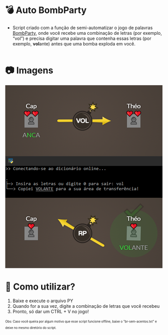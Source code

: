 # __💣 Auto BombParty__
- Script criado com a função de semi-automatizar o jogo de palavras [BombParty](https://jklm.fun/), onde você recebe uma combinação de letras (por exemplo, “vol”) e precisa digitar uma palavra que contenha essas letras (por exemplo, **vol**ante) antes que uma bomba exploda em você.<br><br>

# __📷 Imagens__
![](/img_exemplo.png?raw=true "Exemplo")<br>

# __🤔 Como utilizar?__
1. Baixe e execute o arquivo PY<br>
2. Quando for a sua vez, digite a combinação de letras que você recebeu<br>
3. Pronto, só dar um CTRL + V no jogo!<br>

<sub><sup>Obs: Caso você queira por algum motivo que esse script funcione offline, baixe o "br-sem-acentos.txt" e deixe no mesmo diretório do script.</sup></sub>
